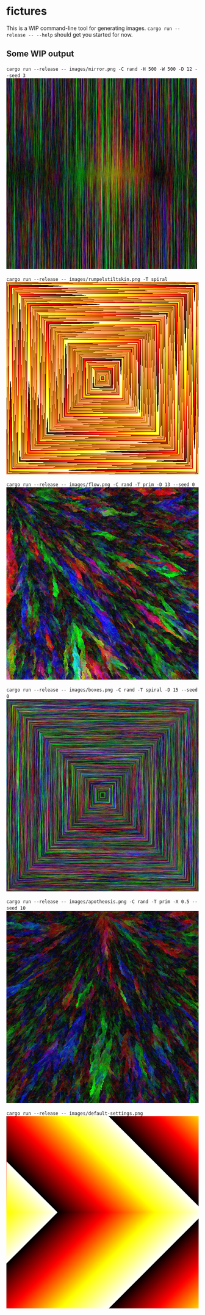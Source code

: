 # fictures
This is a WIP command-line tool for generating images. `cargo run --release -- --help` should get you started for now.

## Some WIP output
`cargo run --release -- images/mirror.png -C rand -H 500 -W 500 -D 12 --seed 3`
![Mirror](./images/mirror.png)

`cargo run --release -- images/rumpelstiltskin.png -T spiral`
![Rumpelstiltskin](./images/rumpelstiltskin.png)

`cargo run --release -- images/flow.png -C rand -T prim -D 13 --seed 0`
![Flow](./images/flow.png)

`cargo run --release -- images/boxes.png -C rand -T spiral -D 15 --seed 0`
![Boxes](./images/boxes.png)

`cargo run --release -- images/apotheosis.png -C rand -T prim -X 0.5 --seed 10`
![Apotheosis](./images/apotheosis.png)

`cargo run --release -- images/default-settings.png`
![Default](./images/default-settings.png)
